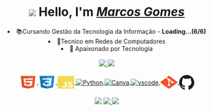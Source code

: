   <h1 align="center"><img src="https://media.giphy.com/media/hvRJCLFzcasrR4ia7z/giphy.gif" width="28"> Hello, I'm <a href="https://www.linkedin.com/in/marcos-da-silva-gomes-86439a22b/"><i>Marcos Gomes</i></a></h1>
  <li align="center">📚Cursando Gestão da Tecnologia da Informação - <strong>Loading...(6/6)</strong>
  <li align="center">📡Tecnico em Redes de Computadores
  <li align="center">🔭 Apaixonado por Tecnologia

<br>
<br>

<div align="center">
  <a href="https://github.com/marcosdevg"> 
  <img height="144em" src="https://github-readme-stats.vercel.app/api?username=marcosdevg&count_private=true&include_all_commits=true&show_icons=true&theme=buefy&hide_border=false&show_owner=true"/>
  <img height="144em" src="https://github-readme-stats.vercel.app/api/top-langs/?username=marcosdevg&theme=buefy&hide_border=false&&layout=compact"/>
  </a>
</div>

<div align="center" valign="top"><br>
   <a href="https://github.com/marcosdevg"> 
    <img align="center" alt="HTML" height="30" width="40" src="https://raw.githubusercontent.com/devicons/devicon/master/icons/html5/html5-original.svg">
    <img align="center" alt="CSS" height="30" width="40" src="https://raw.githubusercontent.com/devicons/devicon/master/icons/css3/css3-original.svg">
    <img align="center" alt="Js" height="30" width="40" src="https://raw.githubusercontent.com/devicons/devicon/master/icons/javascript/javascript-plain.svg">
    <img align="center" alt="Python" height="35" width="45" src="https://cdn.jsdelivr.net/gh/devicons/devicon/icons/python/python-original.svg">  
    <img align="center" alt="Canva" height="30" width="40" src="https://cdn.jsdelivr.net/gh/devicons/devicon/icons/canva/canva-original.svg"> 
    <img align="center" alt="vscode" height="30" width="40" src="https://cdn.jsdelivr.net/gh/devicons/devicon/icons/vscode/vscode-original.svg"> 
    <img align="center" alt="git" height="30" width="40" src="https://raw.githubusercontent.com/devicons/devicon/master/icons/git/git-original.svg">
    <img align="center" alt="github" height="35" width="35" src="/assets/GitHub.png">
     </a>
</div><br>

<div align="center">
    <a href="https://www.linkedin.com/in/marcos-da-silva-gomes-86439a22b/" target="_blank"><img src="https://img.shields.io/badge/-LinkedIn-%230077B5?style=for-the-badge&logo=linkedin&logoColor=white" target="_blank"></a> 
    <a href="mailto:marcosdev.gomes@gmail.com"><img src="https://img.shields.io/badge/Gmail-D14836?style=for-the-badge&logo=gmail&logoColor=white" target="_blank">     </a>
    <a href="https://t.me/marcosgomes2" target="_blank"><img src="https://img.shields.io/badge/Telegram-2CA5E0?style=for-the-badge&logo=telegram&logoColor=white" target="_blank"></a>
</div>
